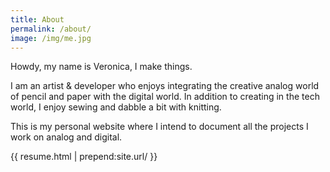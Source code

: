 ```yaml
---
title: About
permalink: /about/
image: /img/me.jpg
---
```


Howdy, my name is Veronica, I make things.

I am an artist & developer who enjoys integrating the creative analog world of pencil and paper with the digital world. In addition to creating in the tech world, I enjoy sewing and dabble a bit with knitting.

This is my personal website where I intend to document all the projects I work on analog and digital.

{{ resume.html | prepend:site.url/ }}
